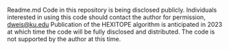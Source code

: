 Readme.md
Code in this repository is being disclosed publicly. Individuals interested in using this code should contact the author for permission, dweis@ku.edu
Publication of the HEXITOPE algorithm is anticipated in 2023 at which time the code will be fully disclosed and distributed.
The code is not supported by the author at this time.
